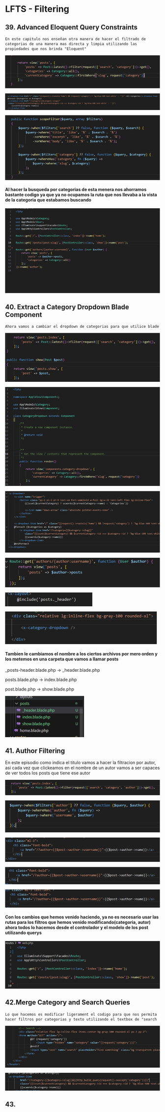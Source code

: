 # LFTS - Filtering


## 39. Advanced Eloquent Query Constraints
    En este capitulo nos enseñan otra manera de hacer el filtrado de categorias de una manera mas directa y limpia utilizando las propiedades que nos brinda "Eloquent"

![Visual Studio Code](./images/PostController%2039.PNG "Modificacion de Controlador")

![Visual Studio Code](./images/posts-header%2039.PNG "Modificacion de vista")

![Visual Studio Code](./images/Post%2039.PNG "Modificacion de Modelo post")


#### Al hacer la busqueda por categorias de esta menera nos ahorramos bastante codigo ya que ya no ocupamos la ruta que nos llevaba a la vista de la categoria que estabamos buscando

![Visual Studio Code](./images/routes%2039.PNG "Modificacion del archivo de rutas")



## 40. Extract a Category Dropdown Blade Component
    Ahora vamos a cambiar el dropdown de categorias para que utilice blade

![Visual Studio Code](./images/PostController%2040.PNG "Modificacion del controlador de post")

![Visual Studio Code](./images/categorydropdown%2040.PNG "Creacion de controlador para el dropdown de category")

![Visual Studio Code](./images/categorydropdown.blade%2040.PNG "Creacion de del arvhivo con formato blade para el dropdown de")


![Visual Studio Code](./images/routes%2040.PNG "Modificacion del archivo de rutas")


![Visual Studio Code](./images/index%2040.PNG "Ajuste de dependencias para que concuerde con los cambios de nombre")


![Visual Studio Code](./images/header%2040.PNG "Cambio a formato blade")


#### Tambien le cambiamos el nombre a los ciertos archivos por mero orden y los metemos en una carpeta que vamos a llamar posts
_posts-header.blade.php → _header.blade.php

posts.blade.php → index.blade.php

post.blade.php → show.blade.php

![Visual Studio Code](./images/posts%2040.PNG "Modificacion del controlador de post")



## 41. Author Filtering
 En este episodio como indica el titulo vamos a hacer la filtracion por autor, asi cada vez que clickeamos en el nombre de un autor vamos a ser capaces de ver todos los posts que tiene ese autor

![Visual Studio Code](./images/PostController%2041.PNG "Modificacion del controlador de post")

![Visual Studio Code](./images/post-model%2041.PNG "Modificacion del Modelo de post")

![Visual Studio Code](./images/post-card%2041.PNG "Modificacion de la vista post-card")

![Visual Studio Code](./images/post-featured%2041.PNG "Modificacion de la vista post-card")

![Visual Studio Code](./images/show%2041.PNG "Modificacion de la vista post especificos")


#### Con los cambios que hemos venido haciendo, ya no es necesario usar las rutas para los filtros que hemos venido modificando(categoria, autor) ahora todos lo hacemos desde el controlador y el modelo de los post utilizando querys

![Visual Studio Code](./images/routes%2041.PNG "Modificacion del controlador de post")



## 42.Merge Category and Search Queries
    Lo que hacemos es modificar ligerament el codigo para que nos permita hacer filtros por categorias y texto utilizando el textbox de "search

![Visual Studio Code](./images/header%2042.PNG "Modificacion de la vista del header")

![Visual Studio Code](./images/categorydropdown.blade%2042.PNG "Modificacion del componente del dropdown de categorias")

## 43.